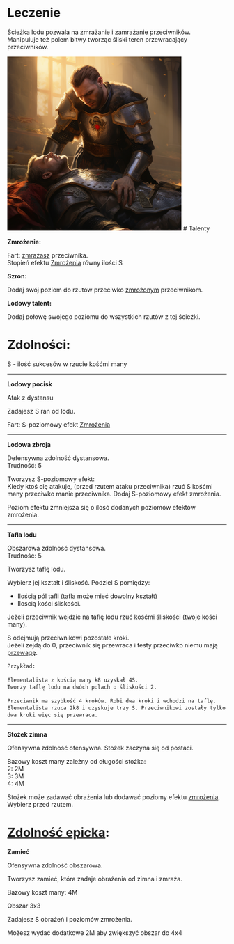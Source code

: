 # Leczenie

Ścieżka lodu pozwala na zmrażanie i zamrażanie przeciwników.\
Manipuluje też polem bitwy tworząc śliski teren przewracający przeciwników.

<img src="imgs/leczenie.png" width="400">
# Talenty

**Zmrożenie:**

Fart: [zmrażasz](/docs/efekty/zmrozenie.md) przeciwnika.\
Stopień efektu [Zmrożenia](/docs/efekty/zmrozenie.md) równy ilości S

**Szron:**

Dodaj swój poziom do rzutów przeciwko [zmrożonym](/docs/efekty/zmrozenie.md) przeciwnikom.

**Lodowy talent:**

Dodaj połowę swojego poziomu do wszystkich rzutów z tej ścieżki.

# Zdolności:

S - ilość sukcesów w rzucie kośćmi many

___

**Lodowy pocisk**

Atak z dystansu

Zadajesz S ran od lodu.

Fart: S-poziomowy efekt [Zmrożenia](/docs/efekty/zmrozenie.md)
___
**Lodowa zbroja**

Defensywna zdolność dystansowa.\
Trudność: 5

Tworzysz S-poziomowy efekt:\
Kiedy ktoś cię atakuje, (przed rzutem ataku przeciwnika) rzuć S kośćmi many przeciwko manie przeciwnika. Dodaj S-poziomowy efekt zmrożenia.

Poziom efektu zmniejsza się o ilość dodanych poziomów efektów zmrożenia.
___
**Tafla lodu**

Obszarowa zdolność dystansowa.\
Trudność: 5

Tworzysz taflę lodu.

Wybierz jej kształt i śliskość.
Podziel S pomiędzy:
* Ilością pól tafli (tafla może mieć dowolny kształt)
* Ilością kości śliskości.

Jeżeli przeciwnik wejdzie na taflę lodu rzuć kośćmi śliskości (twoje kości many).

S odejmują przeciwnikowi pozostałe kroki.\
Jeżeli zejdą do 0, przeciwnik się przewraca i testy przeciwko niemu mają [przewagę](/docs/przewaga.md).

```
Przykład:

Elementalista z kością many k8 uzyskał 4S.
Tworzy taflę lodu na dwóch polach o śliskości 2.

Przeciwnik ma szybkość 4 kroków. Robi dwa kroki i wchodzi na taflę.
Elementalista rzuca 2k8 i uzyskuje trzy S. Przeciwnikowi zostały tylko dwa kroki więc się przewraca.
```
___
**Stożek zimna**

Ofensywna zdolność ofensywna. Stożek zaczyna się od postaci.

Bazowy koszt many zależny od długości stożka:\
2: 2M\
3: 3M\
4: 4M

Stożek może zadawać obrażenia lub dodawać poziomy efektu [zmrożenia](/docs/efekty/zmrozenie.md).
Wybierz przed rzutem.

# [Zdolność epicka](/docs/zdolnosc-epicka.md):

**Zamieć**

Ofensywna zdolność obszarowa.

Tworzysz zamieć, która zadaje obrażenia od zimna i zmraża.

Bazowy koszt many: 4M

Obszar 3x3

Zadajesz S obrażeń i poziomów zmrożenia.

Możesz wydać dodatkowe 2M aby zwiększyć obszar do 4x4

